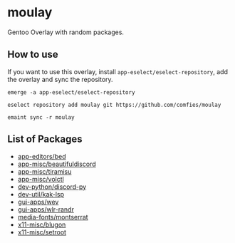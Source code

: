 # moulay
Gentoo Overlay with random packages.

## How to use
If you want to use this overlay, install `app-eselect/eselect-repository`, add the overlay and sync the repository.

```
emerge -a app-eselect/eselect-repository

eselect repository add moulay git https://github.com/comfies/moulay

emaint sync -r moulay
```

## List of Packages
 - [app-editors/bed](https://github.com/comfies/moulay/tree/master/app-editors/bed)
 - [app-misc/beautifuldiscord](https://github.com/comfies/moulay/tree/master/app-misc/beautifuldiscord)
 - [app-misc/tiramisu](https://github.com/comfies/moulay/tree/master/app-misc/tiramisu)
 - [app-misc/volctl](https://github.com/comfies/moulay/tree/master/app-misc/volctl)
 - [dev-python/discord-py](https://github.com/comfies/moulay/tree/master/dev-python/discord-py)
 - [dev-util/kak-lsp](https://github.com/comfies/moulay/tree/master/dev-util/kak-lsp)
 - [gui-apps/wev](https://github.com/comfies/moulay/tree/master/gui-apps/wev)
 - [gui-apps/wlr-randr](https://github.com/comfies/moulay/tree/master/gui-apps/wlr-randr)
 - [media-fonts/montserrat](https://github.com/comfies/moulay/tree/master/media-fonts/montserrat)
 - [x11-misc/blugon](https://github.com/comfies/moulay/tree/master/x11-misc/blugon)
 - [x11-misc/setroot](https://github.com/comfies/moulay/tree/master/x11-misc/setroot)
